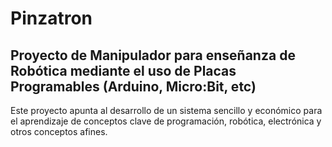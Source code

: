 # Pinzatron
## Proyecto de Manipulador para enseñanza de Robótica mediante el uso de Placas Programables (Arduino, Micro:Bit, etc)
Este proyecto apunta al desarrollo de un sistema sencillo y económico para el aprendizaje de conceptos clave de programación, robótica, electrónica y otros conceptos afines.

